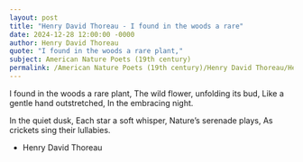 ```yaml
---
layout: post
title: "Henry David Thoreau - I found in the woods a rare"
date: 2024-12-28 12:00:00 -0000
author: Henry David Thoreau
quote: "I found in the woods a rare plant,"
subject: American Nature Poets (19th century)
permalink: /American Nature Poets (19th century)/Henry David Thoreau/Henry David Thoreau - I found in the woods a rare
---
```


I found in the woods a rare plant,
The wild flower, unfolding its bud,
Like a gentle hand outstretched,
In the embracing night.

In the quiet dusk,
Each star a soft whisper,
Nature’s serenade plays,
As crickets sing their lullabies.

- Henry David Thoreau
